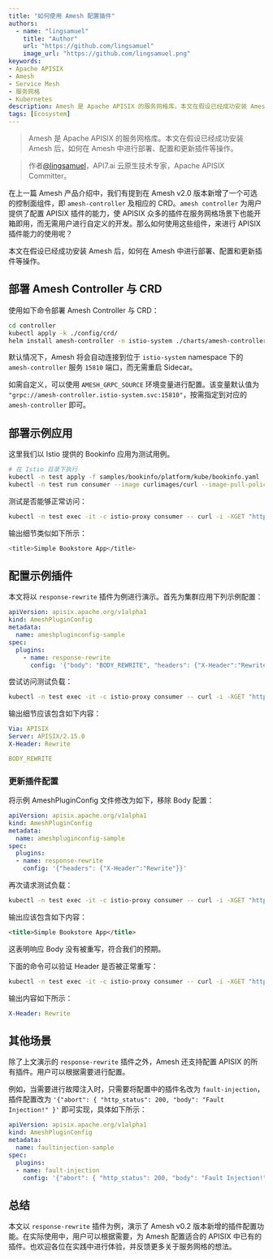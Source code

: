 ```yaml
---
title: "如何使用 Amesh 配置插件"
authors: 
  - name: "lingsamuel"
    title: "Author"
    url: "https://github.com/lingsamuel"
    image_url: "https://github.com/lingsamuel.png"
keywords: 
- Apache APISIX
- Amesh
- Service Mesh
- 服务网格
- Kubernetes
description: Amesh 是 Apache APISIX 的服务网格库。本文在假设已经成功安装 Amesh 后，如何在 Amesh 中进行部署、配置和更新插件等操作。
tags: [Ecosystem]
---
```


> Amesh 是 Apache APISIX 的服务网格库。本文在假设已经成功安装 Amesh 后，如何在 Amesh 中进行部署、配置和更新插件等操作。

<!--truncate-->

> 作者[@lingsamuel](https://github.com/lingsamuel)，API7.ai 云原生技术专家，Apache APISIX Committer。

在上一篇 Amesh 产品介绍中，我们有提到在 Amesh v2.0 版本新增了一个可选的控制面组件，即 `amesh-controller` 及相应的 CRD。`amesh controller` 为用户提供了配置 APISIX 插件的能力，使 APISIX 众多的插件在服务网格场景下也能开箱即用，而无需用户进行自定义的开发。那么如何使用这些组件，来进行 APISIX 插件能力的使用呢？

本文在假设已经成功安装 Amesh 后，如何在 Amesh 中进行部署、配置和更新插件等操作。

## 部署 Amesh Controller 与 CRD

使用如下命令部署 Amesh Controller 与 CRD：

```bash
cd controller
kubectl apply -k ./config/crd/
helm install amesh-controller -n istio-system ./charts/amesh-controller
```

默认情况下，Amesh 将会自动连接到位于 `istio-system` namespace 下的 `amesh-controller` 服务 `15810` 端口，而无需重启 Sidecar。

如需自定义，可以使用 `AMESH_GRPC_SOURCE` 环境变量进行配置。该变量默认值为 `"grpc://amesh-controller.istio-system.svc:15810"`，按需指定到对应的 `amesh-controller` 即可。

## 部署示例应用

这里我们以 Istio 提供的 Bookinfo 应用为测试用例。

```bash
# 在 Istio 目录下执行
kubectl -n test apply -f samples/bookinfo/platform/kube/bookinfo.yaml
kubectl -n test run consumer --image curlimages/curl --image-pull-policy IfNotPresent --command sleep 1d
```

测试是否能够正常访问：

```bash
kubectl -n test exec -it -c istio-proxy consumer -- curl -i -XGET "http://productpage:9080/productpage" | grep -o "<title>.*</title>"
```

输出细节类似如下所示：

```bash
<title>Simple Bookstore App</title>
```

## 配置示例插件

本文将以 `response-rewrite` 插件为例进行演示。首先为集群应用下列示例配置：

```yaml
apiVersion: apisix.apache.org/v1alpha1
kind: AmeshPluginConfig
metadata:
  name: ameshpluginconfig-sample
spec:
  plugins:
    - name: response-rewrite
      config: '{"body": "BODY_REWRITE", "headers": {"X-Header":"Rewrite"}}'
```

尝试访问测试负载：

```bash
kubectl -n test exec -it -c istio-proxy consumer -- curl -i -XGET "http://productpage:9080/productpage"
```

输出细节应该包含如下内容：

```yaml
Via: APISIX
Server: APISIX/2.15.0
X-Header: Rewrite

BODY_REWRITE
```

### 更新插件配置

将示例 AmeshPluginConfig 文件修改为如下，移除 Body 配置：

```yaml
apiVersion: apisix.apache.org/v1alpha1
kind: AmeshPluginConfig
metadata:
  name: ameshpluginconfig-sample
spec:
  plugins:
  - name: response-rewrite
    config: '{"headers": {"X-Header":"Rewrite"}}'
```

再次请求测试负载：

```bash
kubectl -n test exec -it -c istio-proxy consumer -- curl -i -XGET "http://productpage:9080/productpage" | grep -o "<title>.*</title>"
```

输出应该包含如下内容：

```html
<title>Simple Bookstore App</title>
```

这表明响应 Body 没有被重写，符合我们的预期。

下面的命令可以验证 Header 是否被正常重写：

```bash
kubectl -n test exec -it -c istio-proxy consumer -- curl -i -XGET "http://productpage:9080/productpage" | grep "X-Header"
```

输出内容如下所示：

```yaml
X-Header: Rewrite
```

## 其他场景

除了上文演示的 `response-rewrite` 插件之外，Amesh 还支持配置 APISIX 的所有插件。用户可以根据需要进行配置。

例如，当需要进行故障注入时，只需要将配置中的插件名改为 `fault-injection`，插件配置改为 `'{"abort": { "http_status": 200, "body": "Fault Injection!" }'` 即可实现，具体如下所示：

```yaml
apiVersion: apisix.apache.org/v1alpha1
kind: AmeshPluginConfig
metadata:
  name: faultinjection-sample
spec:
  plugins:
  - name: fault-injection
    config: '{"abort": { "http_status": 200, "body": "Fault Injection!" }'
```

## 总结

本文以 `response-rewrite` 插件为例，演示了 Amesh v0.2 版本新增的插件配置功能。在实际使用中，用户可以根据需要，为 Amesh 配置适合的 APISIX 中已有的插件。也欢迎各位在实践中进行体验，并反馈更多关于服务网格的想法。
